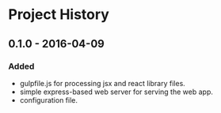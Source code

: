 Project History
===============

## 0.1.0 - 2016-04-09

### Added
* gulpfile.js for processing jsx and react library files.
* simple express-based web server for serving the web app.
* configuration file.